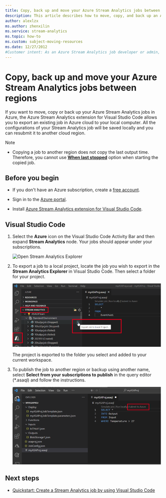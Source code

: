 ```yaml
---
title: Copy, back up and move your Azure Stream Analytics jobs between regions
description: This article describes how to move, copy, and back up an Azure Stream Analytics job.
author: alexlzx
ms.author: zhenxilin
ms.service: stream-analytics
ms.topic: how-to
ms.custom: subject-moving-resources
ms.date: 12/27/2012
#Customer intent: As an Azure Stream Analytics job developer or admin, I want export my job so that I can reuse, move between Azure regions, or back up.
---
```


# Copy, back up and move your Azure Stream Analytics jobs between regions

If you want to move, copy or back up your Azure Stream Analytics jobs in Azure, the Azure Stream Analytics extension for Visual Studio Code allows you to export an existing job in Azure cloud to your local computer. All the configurations of your Stream Analytics job will be saved locally and you can resubmit it to another cloud region.

> [!NOTE] 
> * Copying a job to another region does not copy the last output time. Therefore, you cannot use [**When last stopped**](./start-job.md#start-options) option when starting the copied job.

## Before you begin
* If you don't have an Azure subscription, create a [free account](https://azure.microsoft.com/free/).

* Sign in to the [Azure portal](https://portal.azure.com/).

* Install [Azure Stream Analytics extension for Visual Studio Code](quick-create-visual-studio-code.md#install-the-azure-stream-analytics-tools-extension).

## Visual Studio Code

1. Select the **Azure** icon on the Visual Studio Code Activity Bar and then expand **Stream Analytics** node. Your jobs should appear under your subscriptions.

   ![Open Stream Analytics Explorer](./media/vscode-explore-jobs/open-explorer.png)

2. To export a job to a local project, locate the job you wish to export in the **Stream Analytics Explorer** in Visual Studio Code. Then select a folder for your project.

    ![Locate ASA job in Visual Studio Code](./media/vscode-explore-jobs/export-job.png)

    The project is exported to the folder you select and added to your current workspace.

3. To publish the job to another region or backup using another name, select **Select from your subscriptions to publish** in the query editor (\*.asaql) and follow the instructions.

    ![Publish to Azure in Visual Studio Code](./media/quick-create-visual-studio-code/submit-job.png)

## Next steps

* [Quickstart: Create a Stream Analytics job by using Visual Studio Code](quick-create-visual-studio-code.md)